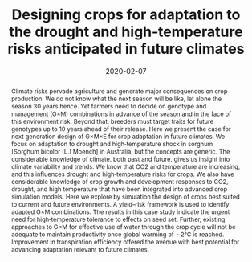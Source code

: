 ---
authors: 
 - Graeme Hammer
 - Greg McLean
 - Erik van Oosterom
 - Scott Chapman
 - Bangyou Zheng
 - Alex Wu
 - Al Doherty
 - David Jordan

doi: 10.1002/csc2.20110
date: "2020-02-07"
image_preview: ""
math: false
publication_types: ["2"]
publication: "Crop Science"
publication_short: ""
selected: false
title: "Designing crops for adaptation to the drought and high‐temperature risks anticipated in future climates"
tags: 
 - apsim
 - model
 - sorghum

links:
url_pdf: https://acsess.onlinelibrary.wiley.com/doi/full/10.1002/csc2.20110

abstract: "Climate risks pervade agriculture and generate major consequences on crop production. We do not know what the next season will be like, let alone the season 30 years hence. Yet farmers need to decide on genotype and management (G×M) combinations in advance of the season and in the face of this environment risk. Beyond that, breeders must target traits for future genotypes up to 10 years ahead of their release. Here we present the case for next generation design of G×M×E for crop adaptation in future climates. We focus on adaptation to drought and high‐temperature shock in sorghum [Sorghum bicolor (L.) Moench] in Australia, but the concepts are generic. The considerable knowledge of climate, both past and future, gives us insight into climate variability and trends. We know that CO2 and temperature are increasing, and this influences drought and high‐temperature risks for crops. We also have considerable knowledge of crop growth and development responses to CO2, drought, and high temperature that have been integrated into advanced crop simulation models. Here we explore by simulation the design of crops best suited to current and future environments. A yield–risk framework is used to identify adapted G×M combinations. The results in this case study indicate the urgent need for high‐temperature tolerance to effects on seed set. Further, existing approaches to G×M for effective use of water through the crop cycle will not be adequate to maintain productivity once global warming of ∼2°C is reached. Improvement in transpiration efficiency offered the avenue with best potential for advancing adaptation relevant to future climates."

---